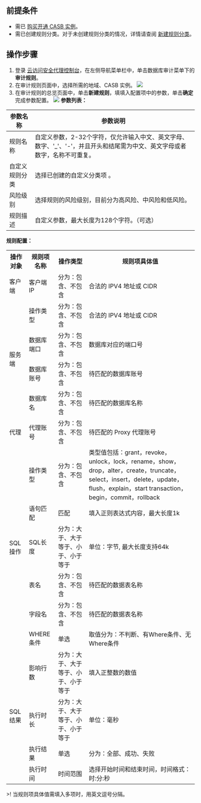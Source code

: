 ## 前提条件

- 需已 [购买开通 CASB 实例](https://cloud.tencent.com/document/product/1303/53298)。
- 需已创建规则分类。对于未创建规则分类的情况，详情请查阅 [新建规则分类](https://cloud.tencent.com/document/product/1303/69143)。

## 操作步骤

1. 登录 [云访问安全代理控制台](https://console.cloud.tencent.com/casb)，在左侧导航菜单栏中，单击数据库审计菜单下的**审计规则**。
2. 在审计规则页面中，选择所需的地域、CASB 实例。
![](https://qcloudimg.tencent-cloud.cn/raw/b3d236ae1f07aff897829379d5a73fa0.png)
3. 在审计规则的总览页面中，单击**新建规则**，填填入配置项中的参数，单击**确定**完成参数配置。
![](https://qcloudimg.tencent-cloud.cn/raw/f79571e8e5981de7330877b8931e3af1.png)
**参数列表：**
<table>
<thead>
<tr>
<th>参数名称</th>
<th>参数说明</th>
</tr>
</thead>
<tbody><tr>
<td>规则名称</td>
<td>自定义参数，2-32个字符，仅允许输入中文、英文字母、数字、'_'、'-'，并且开头和结尾需为中文、英文字母或者数字，名称不可重复。</td>
</tr>
<tr>
<td>自定义规则分类</td>
<td>选择已创建的自定义分类项 。</td>
</tr>
<tr>
<td>风险级别</td>
<td>选择规则的风险级别，目前分为高风险、中风险和低风险。</td>
</tr>
<tr>
<td>规则描述</td>
<td>自定义参数，最大长度为128个字符。（可选）</td>
</tr>
</tbody></table>

 **规则配置：**  
<table>
  <tr>
	  <th>操作对象</th>
    <th>规则项名称</th>
    <th>操作类型</th>
		<th>规则项具体值</th>
  </tr>
	<tr>
		<td>客户端</td>
		<td>客户端IP</td>
		<td>分为：包含、不包含</td>
	  <td>合法的 IPV4 地址或 CIDR</td>
	</tr>
  <tr>
    <td rowspan="4">服务端</td>
    <td>操作类型</td>
		<td>分为：包含、不包含</td>
	  <td>合法的 IPV4 地址或 CIDR</td>
  </tr>
  <tr>
    <td>数据库端口</td>
		<td>分为：包含、不包含</td>
	  <td>数据库对应的端口号</td>
  </tr>
  <tr>
    <td>数据库账号</td>
		<td>分为：包含、不包含</td>
	  <td>待匹配的数据库账号</td>
  </tr>
  <tr>
    <td>数据库名</td>
		<td>分为：包含、不包含</td>
	  <td>待匹配的数据库名称</td>
  </tr>
	<tr>
    <td rowspan="1">代理 </td>
    <td>代理账号</td>
		<td>分为：包含、不包含</td>
	  <td>待匹配的 Proxy 代理账号</td>
  </tr>
	<tr>
    <td rowspan="6">SQL 操作</td>
    <td>操作类型</td>
		<td>分为：包含、不包含</td>
	  <td>类型值包括：grant，revoke，unlock，lock，rename，show，drop，alter，create，truncate，select，insert，delete，update，flush，explain，start transaction，begin，commit，rollback</td>
  </tr>
  <tr>
    <td>语句匹配</td>
		<td>匹配</td>
	  <td>填入正则表达式内容，最大长度1k</td>
  </tr>
  <tr>
    <td>SQL长度</td>
		<td>分为：大于、大于等于、小于、小于等于</td>
	  <td>单位：字节, 最大长度支持64k</td>
  </tr>
  <tr>
    <td>表名</td>
		<td>分为：包含、不包含</td>
	  <td>待匹配的数据表名称</td>
  </tr>
	<tr>
    <td>字段名</td>
		<td>分为：包含、不包含</td>
	  <td>待匹配的数据表名称</td>
  </tr>
	<tr>
    <td>WHERE 条件</td>
		<td>单选</td>
	  <td>取值分为：不判断、有Where条件、无Where条件</td>
  </tr>
	  <tr>
    <td rowspan="4">SQL结果</td>
    <td>影响行数</td>
		<td>分为：大于、大于等于、小于、小于等于</td>
	  <td>填入正整数的数值</td>
  </tr>
  <tr>
    <td>执行时长</td>
		<td>分为：大于、大于等于、小于、小于等于</td>
	  <td>单位：毫秒</td>
  </tr>
  <tr>
    <td>执行结果</td>
		<td>单选</td>
	  <td>分为：全部、成功、失败</td>
  </tr>
  <tr>
    <td>执行时间</td>
		<td>时间范围</td>
	  <td>选择开始时间和结束时间，时间格式：时:分:秒</td>
  </tr>
 </table>
>! 当规则项具体值需填入多项时，用英文逗号分隔。
